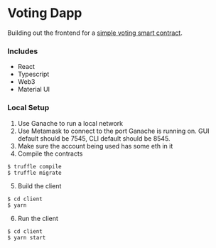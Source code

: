 # Voting Dapp

Building out the frontend for a [simple voting smart contract](https://docs.soliditylang.org/en/v0.8.6/solidity-by-example.html#voting).

### Includes

-   React
-   Typescript
-   Web3
-   Material UI

### Local Setup

1. Use Ganache to run a local network
2. Use Metamask to connect to the port Ganache is running on. GUI default should be 7545, CLI default should be 8545.
3. Make sure the account being used has some eth in it
4. Compile the contracts

```
$ truffle compile
$ truffle migrate
```

5. Build the client

```
$ cd client
$ yarn
```

6. Run the client

```
$ cd client
$ yarn start
```

